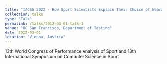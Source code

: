 ```yaml
---
title: "IACSS 2022 - How Sport Scientists Explain Their Choice of Wearable"
collection: talks
type: "Talk"
permalink: /talks/2012-03-01-talk-1
venue: "UC San Francisco, Department of Testing"
date: 2022-03-01
location: "Vienna, Austria"
---
```


13th World Congress of Performance Analysis of Sport and 13th International Symposium on Computer Science in Sport 
